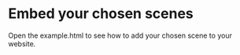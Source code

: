 # Embed your chosen scenes
Open the example.html to see how to add your chosen scene to your website.
